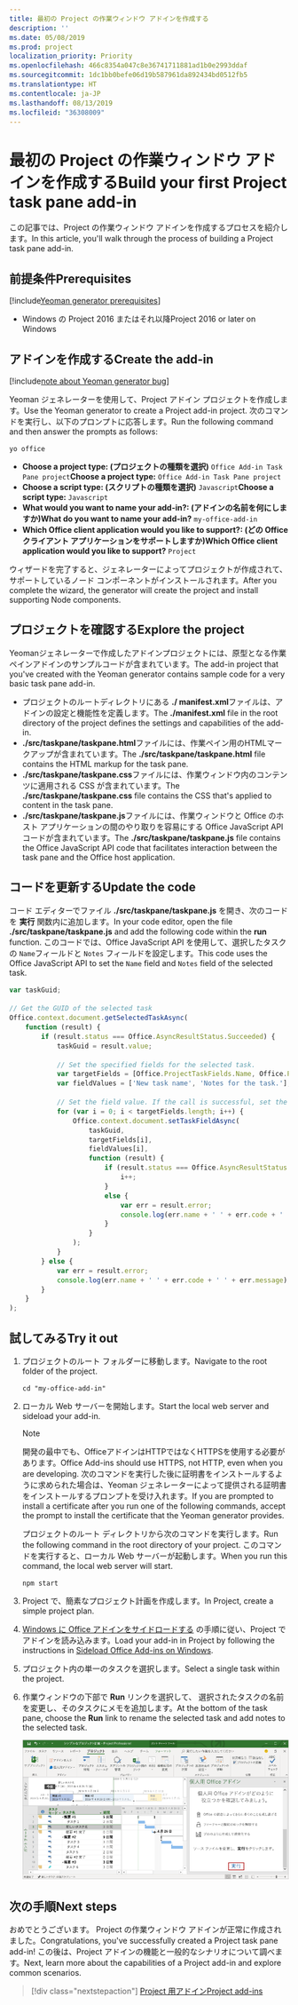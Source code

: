 ```yaml
---
title: 最初の Project の作業ウィンドウ アドインを作成する
description: ''
ms.date: 05/08/2019
ms.prod: project
localization_priority: Priority
ms.openlocfilehash: 466c8354a047c8e36741711881ad1b0e2993ddaf
ms.sourcegitcommit: 1dc1bb0befe06d19b587961da892434bd0512fb5
ms.translationtype: HT
ms.contentlocale: ja-JP
ms.lasthandoff: 08/13/2019
ms.locfileid: "36308009"
---
```

# <a name="build-your-first-project-task-pane-add-in"></a><span data-ttu-id="7106a-102">最初の Project の作業ウィンドウ アドインを作成する</span><span class="sxs-lookup"><span data-stu-id="7106a-102">Build your first Project task pane add-in</span></span>

<span data-ttu-id="7106a-103">この記事では、Project の作業ウィンドウ アドインを作成するプロセスを紹介します。</span><span class="sxs-lookup"><span data-stu-id="7106a-103">In this article, you'll walk through the process of building a Project task pane add-in.</span></span>

## <a name="prerequisites"></a><span data-ttu-id="7106a-104">前提条件</span><span class="sxs-lookup"><span data-stu-id="7106a-104">Prerequisites</span></span>

[!include[Yeoman generator prerequisites](../includes/quickstart-yo-prerequisites.md)]

- <span data-ttu-id="7106a-105">Windows の Project 2016 またはそれ以降</span><span class="sxs-lookup"><span data-stu-id="7106a-105">Project 2016 or later on Windows</span></span>

## <a name="create-the-add-in"></a><span data-ttu-id="7106a-106">アドインを作成する</span><span class="sxs-lookup"><span data-stu-id="7106a-106">Create the add-in</span></span>

[!include[note about Yeoman generator bug](../includes/note-yeoman-generator-bug-201908.md)]

<span data-ttu-id="7106a-107">Yeoman ジェネレーターを使用して、Project アドイン プロジェクトを作成します。</span><span class="sxs-lookup"><span data-stu-id="7106a-107">Use the Yeoman generator to create a Project add-in project.</span></span> <span data-ttu-id="7106a-108">次のコマンドを実行し、以下のプロンプトに応答します。</span><span class="sxs-lookup"><span data-stu-id="7106a-108">Run the following command and then answer the prompts as follows:</span></span>

```command&nbsp;line
yo office
```

- <span data-ttu-id="7106a-109">**Choose a project type: (プロジェクトの種類を選択)** `Office Add-in Task Pane project`</span><span class="sxs-lookup"><span data-stu-id="7106a-109">**Choose a project type:** `Office Add-in Task Pane project`</span></span>
- <span data-ttu-id="7106a-110">**Choose a script type: (スクリプトの種類を選択)** `Javascript`</span><span class="sxs-lookup"><span data-stu-id="7106a-110">**Choose a script type:** `Javascript`</span></span>
- <span data-ttu-id="7106a-111">**What would you want to name your add-in?: (アドインの名前を何にしますか)**</span><span class="sxs-lookup"><span data-stu-id="7106a-111">**What do you want to name your add-in?**</span></span> `my-office-add-in`
- <span data-ttu-id="7106a-112">**Which Office client application would you like to support?: (どの Office クライアント アプリケーションをサポートしますか)**</span><span class="sxs-lookup"><span data-stu-id="7106a-112">**Which Office client application would you like to support?**</span></span> `Project`

<span data-ttu-id="7106a-113">ウィザードを完了すると、ジェネレーターによってプロジェクトが作成されて、サポートしているノード コンポーネントがインストールされます。</span><span class="sxs-lookup"><span data-stu-id="7106a-113">After you complete the wizard, the generator will create the project and install supporting Node components.</span></span>

## <a name="explore-the-project"></a><span data-ttu-id="7106a-114">プロジェクトを確認する</span><span class="sxs-lookup"><span data-stu-id="7106a-114">Explore the project</span></span>

<span data-ttu-id="7106a-115">Yeomanジェネレーターで作成したアドインプロジェクトには、原型となる作業ペインアドインのサンプルコードが含まれています。</span><span class="sxs-lookup"><span data-stu-id="7106a-115">The add-in project that you've created with the Yeoman generator contains sample code for a very basic task pane add-in.</span></span> 

- <span data-ttu-id="7106a-116">プロジェクトのルートディレクトリにある **./ manifest.xml**ファイルは、アドインの設定と機能性を定義します。</span><span class="sxs-lookup"><span data-stu-id="7106a-116">The **./manifest.xml** file in the root directory of the project defines the settings and capabilities of the add-in.</span></span>
- <span data-ttu-id="7106a-117">**./src/taskpane/taskpane.html**ファイルには、作業ペイン用のHTMLマークアップが含まれています。</span><span class="sxs-lookup"><span data-stu-id="7106a-117">The **./src/taskpane/taskpane.html** file contains the HTML markup for the task pane.</span></span>
- <span data-ttu-id="7106a-118">**./src/taskpane/taskpane.css**ファイルには、作業ウィンドウ内のコンテンツに適用される CSS が含まれています。</span><span class="sxs-lookup"><span data-stu-id="7106a-118">The **./src/taskpane/taskpane.css** file contains the CSS that's applied to content in the task pane.</span></span>
- <span data-ttu-id="7106a-119">**./src/taskpane/taskpane.js**ファイルには、作業ウィンドウと Office のホスト アプリケーションの間のやり取りを容易にする Office JavaScript API コードが含まれています。</span><span class="sxs-lookup"><span data-stu-id="7106a-119">The **./src/taskpane/taskpane.js** file contains the Office JavaScript API code that facilitates interaction between the task pane and the Office host application.</span></span>

## <a name="update-the-code"></a><span data-ttu-id="7106a-120">コードを更新する</span><span class="sxs-lookup"><span data-stu-id="7106a-120">Update the code</span></span>

<span data-ttu-id="7106a-121">コード エディターでファイル **./src/taskpane/taskpane.js** を開き、次のコードを **実行** 関数内に追加します。</span><span class="sxs-lookup"><span data-stu-id="7106a-121">In your code editor, open the file **./src/taskpane/taskpane.js** and add the following code within the **run** function.</span></span> <span data-ttu-id="7106a-122">このコードでは、Office JavaScript API を使用して、選択したタスクの `Name`フィールドと `Notes` フィールドを設定します。</span><span class="sxs-lookup"><span data-stu-id="7106a-122">This code uses the Office JavaScript API to set the `Name` field and `Notes` field of the selected task.</span></span>

```js
var taskGuid;

// Get the GUID of the selected task
Office.context.document.getSelectedTaskAsync(
    function (result) {
        if (result.status === Office.AsyncResultStatus.Succeeded) {
            taskGuid = result.value;

            // Set the specified fields for the selected task.
            var targetFields = [Office.ProjectTaskFields.Name, Office.ProjectTaskFields.Notes];
            var fieldValues = ['New task name', 'Notes for the task.'];

            // Set the field value. If the call is successful, set the next field.
            for (var i = 0; i < targetFields.length; i++) {
                Office.context.document.setTaskFieldAsync(
                    taskGuid,
                    targetFields[i],
                    fieldValues[i],
                    function (result) {
                        if (result.status === Office.AsyncResultStatus.Succeeded) {
                            i++;
                        }
                        else {
                            var err = result.error;
                            console.log(err.name + ' ' + err.code + ' ' + err.message);
                        }
                    }
                );
            }
        } else {
            var err = result.error;
            console.log(err.name + ' ' + err.code + ' ' + err.message);
        }
    }
);
```

## <a name="try-it-out"></a><span data-ttu-id="7106a-123">試してみる</span><span class="sxs-lookup"><span data-stu-id="7106a-123">Try it out</span></span>

1. <span data-ttu-id="7106a-124">プロジェクトのルート フォルダーに移動します。</span><span class="sxs-lookup"><span data-stu-id="7106a-124">Navigate to the root folder of the project.</span></span>

    ```command&nbsp;line
    cd "my-office-add-in"
    ```

2. <span data-ttu-id="7106a-125">ローカル Web サーバーを開始します。</span><span class="sxs-lookup"><span data-stu-id="7106a-125">Start the local web server and sideload your add-in.</span></span>

    > [!NOTE]
    > <span data-ttu-id="7106a-126">開発の最中でも、OfficeアドインはHTTPではなくHTTPSを使用する必要があります。</span><span class="sxs-lookup"><span data-stu-id="7106a-126">Office Add-ins should use HTTPS, not HTTP, even when you are developing.</span></span> <span data-ttu-id="7106a-127">次のコマンドを実行した後に証明書をインストールするように求められた場合は、Yeoman ジェネレーターによって提供される証明書をインストールするプロンプトを受け入れます。</span><span class="sxs-lookup"><span data-stu-id="7106a-127">If you are prompted to install a certificate after you run one of the following commands, accept the prompt to install the certificate that the Yeoman generator provides.</span></span>

    <span data-ttu-id="7106a-128">プロジェクトのルート ディレクトリから次のコマンドを実行します。</span><span class="sxs-lookup"><span data-stu-id="7106a-128">Run the following command in the root directory of your project.</span></span> <span data-ttu-id="7106a-129">このコマンドを実行すると、ローカル Web サーバーが起動します。</span><span class="sxs-lookup"><span data-stu-id="7106a-129">When you run this command, the local web server will start.</span></span>

    ```command&nbsp;line
    npm start
    ```

3. <span data-ttu-id="7106a-130">Project で、簡素なプロジェクト計画を作成します。</span><span class="sxs-lookup"><span data-stu-id="7106a-130">In Project, create a simple project plan.</span></span>

4. <span data-ttu-id="7106a-131">[Windows に Office アドインをサイドロードする](../testing/create-a-network-shared-folder-catalog-for-task-pane-and-content-add-ins.md) の手順に従い、Project でアドインを読み込みます。</span><span class="sxs-lookup"><span data-stu-id="7106a-131">Load your add-in in Project by following the instructions in [Sideload Office Add-ins on Windows](../testing/create-a-network-shared-folder-catalog-for-task-pane-and-content-add-ins.md).</span></span>

5. <span data-ttu-id="7106a-132">プロジェクト内の単一のタスクを選択します。</span><span class="sxs-lookup"><span data-stu-id="7106a-132">Select a single task within the project.</span></span>

6. <span data-ttu-id="7106a-133">作業ウィンドウの下部で **Run** リンクを選択して、 選択されたタスクの名前を変更し、そのタスクにメモを追加します。</span><span class="sxs-lookup"><span data-stu-id="7106a-133">At the bottom of the task pane, choose the **Run** link to rename the selected task and add notes to the selected task.</span></span>

    ![読み込まれた作業ウィンドウ アドインを用いた Project アプリケーションのスクリーンショット](../images/project-quickstart-addin-1.png)

## <a name="next-steps"></a><span data-ttu-id="7106a-135">次の手順</span><span class="sxs-lookup"><span data-stu-id="7106a-135">Next steps</span></span>

<span data-ttu-id="7106a-136">おめでとうございます。 Project の作業ウィンドウ アドインが正常に作成されました。</span><span class="sxs-lookup"><span data-stu-id="7106a-136">Congratulations, you've successfully created a Project task pane add-in!</span></span> <span data-ttu-id="7106a-137">この後は、Project アドインの機能と一般的なシナリオについて調べます。</span><span class="sxs-lookup"><span data-stu-id="7106a-137">Next, learn more about the capabilities of a Project add-in and explore common scenarios.</span></span>

> [!div class="nextstepaction"]
> [<span data-ttu-id="7106a-138">Project 用アドイン</span><span class="sxs-lookup"><span data-stu-id="7106a-138">Project add-ins</span></span>](../project/project-add-ins.md)

